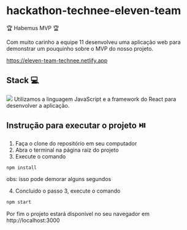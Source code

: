 # hackathon-technee-eleven-team
:trophy: Habemus MVP :trophy:

Com muito carinho a equipe 11 desenvolveu uma aplicação web para demonstrar um pouquinho sobre o MVP do nosso projeto.

https://eleven-team-technee.netlify.app

## Stack 💻
<img src="https://img.shields.io/static/v1?label=react&message=framework&color=blue&style=for-the-badge&logo=REACT"/>
Utilizamos a linguagem JavaScript e a framework do React para desenvolver a aplicação.

## Instrução para executar o projeto ⏯️

1. Faça o clone do repositório em seu computador
2. Abra o terminal na página raiz do projeto
3. Execute o comando 
  ```sh
  npm install
  ```
  obs: isso pode demorar alguns segundos
  
4. Concluido o passo 3, execute o comando
  ```sh
  npm start
  ```
  
Por fim o projeto estará disponível no seu navegador em http://localhost:3000
